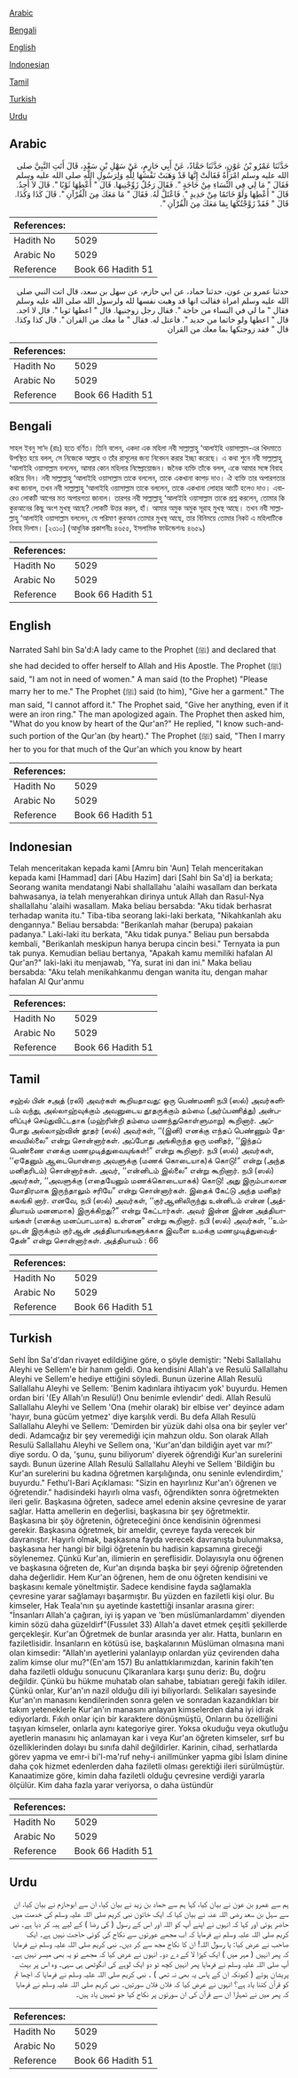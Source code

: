 [Arabic](#arabic)

[Bengali](#bengali)

[English](#english)

[Indonesian](#indonesian)

[Tamil](#tamil)

[Turkish](#turkish)

[Urdu](#urdu)

## Arabic


<div dir="rtl" lang="ar" style={{fontSize:'larger',backgroundColor:'#f8f9fa',padding:20}}>
حَدَّثَنَا عَمْرُو بْنُ عَوْنٍ، حَدَّثَنَا حَمَّادٌ، عَنْ أَبِي حَازِمٍ، عَنْ سَهْلِ بْنِ سَعْدٍ، قَالَ أَتَتِ النَّبِيَّ صلى الله عليه وسلم امْرَأَةٌ فَقَالَتْ إِنَّهَا قَدْ وَهَبَتْ نَفْسَهَا لِلَّهِ وَلِرَسُولِ اللَّهِ صلى الله عليه وسلم فَقَالَ ‏"‏ مَا لِي فِي النِّسَاءِ مِنْ حَاجَةٍ ‏"‏‏.‏ فَقَالَ رَجُلٌ زَوِّجْنِيهَا‏.‏ قَالَ ‏"‏ أَعْطِهَا ثَوْبًا ‏"‏‏.‏ قَالَ لاَ أَجِدُ‏.‏ قَالَ ‏"‏ أَعْطِهَا وَلَوْ خَاتَمًا مِنْ حَدِيدٍ ‏"‏‏.‏ فَاعْتَلَّ لَهُ‏.‏ فَقَالَ ‏"‏ مَا مَعَكَ مِنَ الْقُرْآنِ ‏"‏‏.‏ قَالَ كَذَا وَكَذَا‏.‏ قَالَ ‏"‏ فَقَدْ زَوَّجْتُكَهَا بِمَا مَعَكَ مِنَ الْقُرْآنِ ‏"‏‏.‏
</div>
<div style={{backgroundColor:'#f8f9fa',padding:20, marginBottom: 10}}><table> <thead> <tr> <th>References:</th> <th></th> </tr> </thead> <tbody><tr><td>Hadith No</td><td>5029</td></tr><tr><td>Arabic No</td><td>5029</td></tr><tr><td>Reference</td><td>Book 66 Hadith 51</td></tr></tbody></table></div>


<div dir="rtl" lang="ar" style={{fontSize:'larger',backgroundColor:'#f8f9fa',padding:20}}>
حدثنا عمرو بن عون، حدثنا حماد، عن ابي حازم، عن سهل بن سعد، قال اتت النبي صلى الله عليه وسلم امراة فقالت انها قد وهبت نفسها لله ولرسول الله صلى الله عليه وسلم فقال " ما لي في النساء من حاجة ". فقال رجل زوجنيها. قال " اعطها ثوبا ". قال لا اجد. قال " اعطها ولو خاتما من حديد ". فاعتل له. فقال " ما معك من القران ". قال كذا وكذا. قال " فقد زوجتكها بما معك من القران
</div>
<div style={{backgroundColor:'#f8f9fa',padding:20, marginBottom: 10}}><table> <thead> <tr> <th>References:</th> <th></th> </tr> </thead> <tbody><tr><td>Hadith No</td><td>5029</td></tr><tr><td>Arabic No</td><td>5029</td></tr><tr><td>Reference</td><td>Book 66 Hadith 51</td></tr></tbody></table></div>

## Bengali


<div dir="ltr" lang="bn" style={{fontSize:'larger',backgroundColor:'#f8f9fa',padding:20}}>
সাহল ইবনু সা‘দ (রাঃ) হতে বর্ণিত। তিনি বলেন, একদা এক মহিলা নবী সাল্লাল্লাহু ‘আলাইহি ওয়াসাল্লাম-এর খিদমাতে উপস্থিত হয়ে বলল, সে নিজেকে আল্লাহ ও তাঁর রাসূলের জন্য নিবেদন করার ইচ্ছা করেছে। এ কথা শুনে নবী সাল্লাল্লাহু ‘আলাইহি ওয়াসাল্লাম বললেন, আমার কোন মহিলার নিষ্প্রোয়োজন। জনৈক ব্যক্তি তাঁকে বলল, একে আমার সঙ্গে বিবাহ করিয়ে দিন। নবী সাল্লাল্লাহু ‘আলাইহি ওয়াসাল্লাম তাকে বললেন, তাকে একখানা কাপড় দাও। ঐ ব্যক্তি তার অপারগতার কথা জানাল, তখন নবী সাল্লাল্লাহু ‘আলাইহি ওয়াসাল্লাম তাকে বললেন, তাকে একখানা লোহার আংটি হলেও দাও। এবারেও লোকটি আগের মত অপারগতা জানাল। তারপর নবী সাল্লাল্লাহু ‘আলাইহি ওয়াসাল্লাম তাকে প্রশ্ন করলেন, তোমার কি কুরআনের কিছু অংশ মুখস্থ আছে? লোকটি উত্তর করল, হাঁ। আমার অমুক অমুক সূরাহ মুখস্থ আছে। তখন নবী সাল্লাল্লাহু ‘আলাইহি ওয়াসাল্লাম বললেন, যে পরিমাণ কুরআন তোমার মুখস্থ আছে, তার বিনিময়ে তোমার নিকট এ মহিলাটিকে বিবাহ দিলাম। [২৩১০] (আধুনিক প্রকাশনীঃ ৪৬৫৫, ইসলামিক ফাউন্ডেশনঃ ৪৬৫৯)
</div>
<div style={{backgroundColor:'#f8f9fa',padding:20, marginBottom: 10}}><table> <thead> <tr> <th>References:</th> <th></th> </tr> </thead> <tbody><tr><td>Hadith No</td><td>5029</td></tr><tr><td>Arabic No</td><td>5029</td></tr><tr><td>Reference</td><td>Book 66 Hadith 51</td></tr></tbody></table></div>

## English


<div dir="ltr" lang="en" style={{fontSize:'larger',backgroundColor:'#f8f9fa',padding:20}}>
Narrated Sahl bin Sa'd:A lady came to the Prophet (ﷺ) and declared that she had decided to offer herself to Allah and His Apostle. The Prophet (ﷺ) said, "I am not in need of women." A man said (to the Prophet) "Please marry her to me." The Prophet (ﷺ) said (to him), "Give her a garment." The man said, "I cannot afford it." The Prophet said, "Give her anything, even if it were an iron ring." The man apologized again. The Prophet then asked him, "What do you know by heart of the Qur'an?" He replied, "I know such-andsuch portion of the Qur'an (by heart)." The Prophet (ﷺ) said, "Then I marry her to you for that much of the Qur'an which you know by heart
</div>
<div style={{backgroundColor:'#f8f9fa',padding:20, marginBottom: 10}}><table> <thead> <tr> <th>References:</th> <th></th> </tr> </thead> <tbody><tr><td>Hadith No</td><td>5029</td></tr><tr><td>Arabic No</td><td>5029</td></tr><tr><td>Reference</td><td>Book 66 Hadith 51</td></tr></tbody></table></div>

## Indonesian


<div dir="ltr" lang="id" style={{fontSize:'larger',backgroundColor:'#f8f9fa',padding:20}}>
Telah menceritakan kepada kami [Amru bin 'Aun] Telah menceritakan kepada kami [Hammad] dari [Abu Hazim] dari [Sahl bin Sa'd] ia berkata; Seorang wanita mendatangi Nabi shallallahu 'alaihi wasallam dan berkata bahwasanya, ia telah menyerahkan dirinya untuk Allah dan Rasul-Nya shallallahu 'alaihi wasallam. Maka beliau bersabda: "Aku tidak berhasrat terhadap wanita itu." Tiba-tiba seorang laki-laki berkata, "Nikahkanlah aku dengannya." Beliau bersabda: "Berikanlah mahar (berupa) pakaian padanya." Laki-laki itu berkata, "Aku tidak punya." Beliau pun bersabda kembali, "Berikanlah meskipun hanya berupa cincin besi." Ternyata ia pun tak punya. Kemudian beliau bertanya, "Apakah kamu memiliki hafalan Al Qur'an?" laki-laki itu menjawab, "Ya, surat ini dan ini." Maka beliau bersabda: "Aku telah menikahkanmu dengan wanita itu, dengan mahar hafalan Al Qur'anmu
</div>
<div style={{backgroundColor:'#f8f9fa',padding:20, marginBottom: 10}}><table> <thead> <tr> <th>References:</th> <th></th> </tr> </thead> <tbody><tr><td>Hadith No</td><td>5029</td></tr><tr><td>Arabic No</td><td>5029</td></tr><tr><td>Reference</td><td>Book 66 Hadith 51</td></tr></tbody></table></div>

## Tamil


<div dir="ltr" lang="ta" style={{fontSize:'larger',backgroundColor:'#f8f9fa',padding:20}}>
சஹ்ல் பின் சஅத் (ரலி) அவர்கள் கூறியதாவது: ஒரு பெண்மணி நபி (ஸல்) அவர்களிடம் வந்து, அல்லாஹ்வுக்கும் அவனுடைய தூதருக்கும் தம்மை (அர்ப்பணித்து) அன்பளிப்புச் செய்துவிட்டதாக (மஹ்ரின்றி தம்மை மணந்துகொள்ளுமாறு) கூறினார். அப்போது அல்லாஹ்வின் தூதர் (ஸல்) அவர்கள், ‘‘(இனி) எனக்கு எந்தப் பெண்ணும் தேவையில்லை” என்று சொன்னார்கள். அப்போது அங்கிருந்த ஒரு மனிதர், ‘‘இந்தப் பெண்ணை எனக்கு மணமுடித்துவையுங்கள்!” என்று கூறினார். நபி (ஸல்) அவர்கள், ‘‘ஏதேனும் ஆடையொன்றை அவளுக்கு (மணக் கொடையாக)க் கொடு!” என்று (அந்த மனிதரிடம்) சொன்னார்கள். அவர், ‘‘என்னிடம் இல்லை” என்று கூறினார். நபி (ஸல்) அவர்கள், ‘‘அவளுக்கு (எதையேனும் மணக்கொடையாகக்) கொடு! அது இரும்பாலான மோதிரமாக இருந்தாலும் சரியே” என்று சொன்னார்கள். இதைக் கேட்டு அந்த மனிதர் கலங்கி னார். எனவே, நபி (ஸல்) அவர்கள், ‘‘குர்ஆனிலிருந்து உன்னிடம் என்ன (அத்தியாயம் மனனமாக) இருக்கிறது?” என்று கேட்டார்கள். அவர் இன்ன இன்ன அத்தியாயங்கள் (எனக்கு மனப்பாடமாக) உள்ளன” என்று கூறினார். நபி (ஸல்) அவர்கள், ‘‘உம்முடன் இருக்கும் குர்ஆன் அத்தியாயங்களுக்காக இவளை உமக்கு மணமுடித்துவைத்தேன்” என்று சொன்னார்கள். அத்தியாயம் : 66
</div>
<div style={{backgroundColor:'#f8f9fa',padding:20, marginBottom: 10}}><table> <thead> <tr> <th>References:</th> <th></th> </tr> </thead> <tbody><tr><td>Hadith No</td><td>5029</td></tr><tr><td>Arabic No</td><td>5029</td></tr><tr><td>Reference</td><td>Book 66 Hadith 51</td></tr></tbody></table></div>

## Turkish


<div dir="ltr" lang="tr" style={{fontSize:'larger',backgroundColor:'#f8f9fa',padding:20}}>
Sehl İbn Sa'd'dan rivayet edildiğine göre, o şöyle demiştir: "Nebi Sallallahu Aleyhi ve Sellem'e bir hanım geldi. Ona kendisini Allah'a ve Resulü Sallallahu Aleyhi ve Sellem'e hediye ettiğini söyledi. Bunun üzerine Allah Resulü Sallallahu Aleyhi ve Sellem: 'Benim kadınlara ihtiyacım yok' buyurdu. Hemen ordan biri '(Ey Allah'ın Resulü!) Onu benimle evlendir' dedi. Allah Resulü Sallallahu Aleyhi ve Sellem 'Ona (mehir olarak) bir elbise ver' deyince adam 'hayır, buna gücüm yetmez' diye karşılık verdi. Bu defa Allah Resulü Sallallahu Aleyhi ve Sellem: 'Demirden bir yüzük dahi olsa ona bir şeyler ver' dedi. Adamcağız bir şey veremediği için mahzun oldu. Son olarak Allah Resulü Sallallahu Aleyhi ve Sellem ona, 'Kur'an'dan bildiğin ayet var mı?' diye sordu. O da, 'şunu, şunu biliyorum' diyerek öğrendiği Kur'an surelerini saydı. Bunun üzerine Allah Resulü Sallallahu Aleyhi ve Sellem 'Bildiğin bu Kur'an surelerini bu kadına öğretmen karşılığında, onu seninle evlendirdim,' buyurdu." Fethu'l-Bari Açıklaması: "Sizin en hayırlınız Kur'an'ı öğrenen ve öğretendir." hadisindeki hayırlı olma vasfı, öğrendikten sonra öğretmekten ileri gelir. Başkasına öğreten, sadece amel edenin aksine çevresine de yarar sağlar. Hatta amellerin en değerlisi, başkasına bir şey öğretmektir. Başkasına bir şöy öğretenin, öğreteceğini önce kendisinin öğrenmesi gerekir. Başkasına öğretmek, bir ameldir, çevreye fayda verecek bir davranıştır. Hayırlı olmak, başkasına fayda verecek davranışta bulunmaksa, başkasına her hangi bir bilgi öğretenin bu hadisin kapsamına gireceği söylenemez. Çünkü Kur'an, ilimierin en şereflisidir. Dolayısıyla onu öğrenen ve başkasına öğreten de, Kur'an dışında başka bir şeyi öğrenip öğretenden daha değerlidir. Hem Kur'an öğrenen, hem de onu öğreten kendisini ve başkasını kemale yöneltmiştir. Sadece kendisine fayda sağlamakla çevresine yarar sağlamayı başarmıştır. Bu yüzden en faziletli kişi olur. Bu kimseler, Hak Teala'nın şu ayetinde kastettiği insanlar arasına girer: "İnsanları Allah'a çağıran, iyi iş yapan ve 'ben müslümanlardamm' diyenden kimin sözü daha güzeldirf"(Fussılet 33) Allah'a davet etmek çeşitli şekillerde gerçekleşir. Kur'an Öğretmek de bunlar arasında yer alır. Hatta, bunların en faziletlisidir. İnsanların en kötüsü ise, başkalarının Müslüman olmasına mani olan kimsedir: "Allah'ın ayetlerini yalanlayıp onlardan yüz çevirenden daha zalim kimse olur mu?"(En'am 157) Bu anlattıklarımızdan, karinin fakih'ten daha faziletli olduğu sonucunu Çlkaranlara karşı şunu deriz: Bu, doğru değildir. Çünkü bu hükme muhatab olan sahabe, tabiatıarı gereği fakih idiler. Çünkü onlar, Kur'an'ın nazil olduğu dili iyi biliyorlardı. Selikaları sayesinde Kur'an'ın manasını kendilerinden sonra gelen ve sonradan kazandıkları bir takım yeteneklerle Kur'an'ın manasını anlayan kimselerden daha iyi idrak ediyorlardı. Fıkıh onlar için bir karaktere dönüşmüştü, Onların bu özelliğini taşıyan kimseler, onlarla aynı kategoriye girer. Yoksa okuduğu veya okutluğu ayetlerin manasını hiç anlamayan kar i veya Kur'an öğreten kimseler, sırf bu özelliklerinden dolayı bu sınıfa dahil değildirler. Karinin, cihad, serhatlarda görev yapma ve emr-i bi'l-ma'ruf nehy-i anillmünker yapma gibi İslam dinine daha çok hizmet edenlerden daha faziletli olması gerektiği ileri sürülmüştür. Kanaatimize göre, kimin daha faziletli olduğu çevresine verdiği yararla ölçülür. Kim daha fazla yarar veriyorsa, o daha üstündür
</div>
<div style={{backgroundColor:'#f8f9fa',padding:20, marginBottom: 10}}><table> <thead> <tr> <th>References:</th> <th></th> </tr> </thead> <tbody><tr><td>Hadith No</td><td>5029</td></tr><tr><td>Arabic No</td><td>5029</td></tr><tr><td>Reference</td><td>Book 66 Hadith 51</td></tr></tbody></table></div>

## Urdu


<div dir="rtl" lang="ur" style={{fontSize:'larger',backgroundColor:'#f8f9fa',padding:20}}>
ہم سے عمرو بن عون نے بیان کیا، کہا ہم سے حماد بن زید نے بیان کیا، ان سے ابوحازم نے بیان کیا، ان سے سہل بن سعد رضی اللہ عنہ نے بیان کیا کہ ایک خاتون نبی کریم صلی اللہ علیہ وسلم کی خدمت میں حاضر ہوئی اور کہا کہ انہوں نے اپنے آپ کو اللہ اور اس کے رسول ( کی رضا ) کے لیے ہبہ کر دیا ہے۔ نبی کریم صلی اللہ علیہ وسلم نے فرمایا کہ اب مجھے عورتوں سے نکاح کی کوئی حاجت نہیں ہے۔ ایک صاحب نے عرض کیا: یا رسول اللہ! ان کا نکاح مجھ سے کر دیں۔ نبی کریم صلی اللہ علیہ وسلم نے فرمایا کہ پھر انہیں ( مہر میں ) ایک کپڑا لا کے دے دو۔ انہوں نے عرض کیا کہ مجھے تو یہ بھی میسر نہیں ہے۔ آپ صلی اللہ علیہ وسلم نے فرمایا پھر انہیں کچھ تو دو ایک لوہے کی انگوٹھی ہی سہی۔ وہ اس پر بہت پریشان ہوئے ( کیونکہ ان کے پاس یہ بھی نہ تھی ) ۔ نبی کریم صلی اللہ علیہ وسلم نے فرمایا کہ اچھا تم کو قرآن کتنا یاد ہے؟ انہوں نے عرض کیا کہ فلاں فلاں سورتیں۔ نبی کریم صلی اللہ علیہ وسلم نے فرمایا کہ پھر میں نے تمہارا ان سے قرآن کی ان سورتوں پر نکاح کیا جو تمہیں یاد ہیں۔
</div>
<div style={{backgroundColor:'#f8f9fa',padding:20, marginBottom: 10}}><table> <thead> <tr> <th>References:</th> <th></th> </tr> </thead> <tbody><tr><td>Hadith No</td><td>5029</td></tr><tr><td>Arabic No</td><td>5029</td></tr><tr><td>Reference</td><td>Book 66 Hadith 51</td></tr></tbody></table></div>